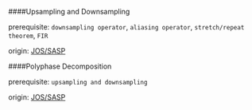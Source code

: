 ####Upsampling and Downsampling

prerequisite: `downsampling operator`, `aliasing operator`, `stretch/repeat theorem`, `FIR`

origin: [JOS/SASP](https://ccrma.stanford.edu/~jos/sasp/Upsampling_Downsampling.html)

####Polyphase Decomposition

prerequisite: `upsampling and downsampling`

origin: [JOS/SASP](https://ccrma.stanford.edu/~jos/sasp/Polyphase_Decomposition.html)
